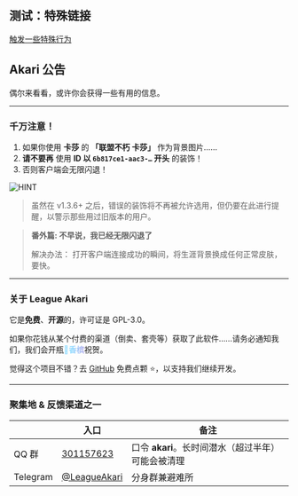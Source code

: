 ## 测试：特殊链接

[触发一些特殊行为](akari://renderer-link/overlays/release-modal)

## Akari 公告

偶尔来看看，或许你会获得一些有用的信息。

---

### 千万注意！

1. 如果你使用 **卡莎** 的 **「联盟不朽 卡莎」** 作为背景图片……
2. **请不要再** 使用 **ID 以 `6b817ce1-aac3-…` 开头** 的装饰！
3. 否则客户端会无限闪退！

![HINT](https://cdn.jsdelivr.net/gh/LeagueAkari/LeagueAkari-Config@main/assets/20250614/cbffa9c7-0a4f-4c76-915b-9e2388f557bb.png)

> 虽然在 v1.3.6+ 之后，错误的装饰将不再被允许选用，但仍要在此进行提醒，以警示那些用过旧版本的用户。

> **番外篇: 不早说，我已经无限闪退了**
>
> 解决办法： 打开客户端连接成功的瞬间，将生涯背景换成任何正常皮肤，要快。

---

### **关于 League Akari**

它是**免费**、**开源**的，许可证是 GPL-3.0。

如果你花钱从某个付费的渠道（倒卖、套壳等）获取了此软件……请务必通知我们，我们会开瓶<span class="flow-gradient-text-9e2b3c0b">🥂香槟</span>祝贺。

觉得这个项目不错？去 [GitHub](https://github.com/LeagueAkari/LeagueAkari) 免费点颗 ⭐，以支持我们继续开发。

---

### 聚集地 & 反馈渠道之一

|          | 入口                                        | 备注                                               |
| -------- | ------------------------------------------- | -------------------------------------------------- |
| QQ 群    | [301157623](https://qm.qq.com/q/F1Xv85etlm) | 口令 **akari**。长时间潜水（超过半年）可能会被清理 |
| Telegram | [@LeagueAkari](https://t.me/leagueakari)    | 分身群兼避难所                                     |

<style>
  .flow-gradient-text-9e2b3c0b {
    background-image: linear-gradient(
      90deg,
      #91dcff 0%,
      #91dcff 10%,
      #ff59cb 55%,
      #ffc1eb 100%
    );
    background-size: 400% 100%;
    -webkit-background-clip: text;
    -webkit-text-fill-color: transparent;
    background-clip: text;
    color: transparent;
    animation: gradientMove-9e2b3c0b 8s ease-in-out infinite;
    font-weight: bold;
  }
  @keyframes gradientMove-9e2b3c0b {
    0% {
      background-position: 0% 0;
    }
    50% {
      background-position: 100% 0;
    }
    100% {
      background-position: 0% 0;
    }
  }
</style>
